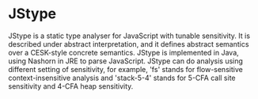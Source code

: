 JStype
======
JStype is a static type analyser for JavaScript with tunable sensitivity. It is described under abstract interpretation, and it defines abstract semantics over a CESK-style concrete semantics. JStype is implemented in Java, using Nashorn in JRE to parse JavaScript. JStype can do analysis using different setting of sensitivity, for example, 'fs' stands for flow-sensitive context-insensitive analysis and 'stack-5-4' stands for 5-CFA call site sensitivity and 4-CFA heap sensitivity.

